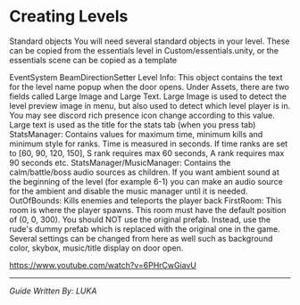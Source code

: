 # Creating Levels

Standard objects
You will need several standard objects in your level. These can be copied from the essentials level in Custom/essentials.unity, or the essentials scene can be copied as a template

EventSystem
BeamDirectionSetter
Level Info: This object contains the text for the level name popup when the door opens. Under Assets, there are two fields called Large Image and Large Text. Large Image is used to detect the level preview image in menu, but also used to detect which level player is in. You may see discord rich presence icon change according to this value. Large text is used as the title for the stats tab (when you press tab)
StatsManager: Contains values for maximum time, minimum kills and minimum style for ranks. Time is measured in seconds. If time ranks are set to [60, 90, 120, 150], S rank requires max 60 seconds, A rank requires max 90 seconds etc.
StatsManager/MusicManager: Contains the calm/battle/boss audio sources as children. If you want ambient sound at the beginning of the level (for example 6-1) you can make an audio source for the ambient and disable the music manager until it is needed.
OutOfBounds: Kills enemies and teleports the player back
FirstRoom: This room is where the player spawns. This room must have the default position of (0, 0, 300). You should NOT use the original prefab. Instead, use the rude's dummy prefab which is replaced with the original one in the game. Several settings can be changed from here as well such as background color, skybox, music/title display on door open.

https://www.youtube.com/watch?v=6PHrCwGiavU

---
*Guide Written By: LUKA*
